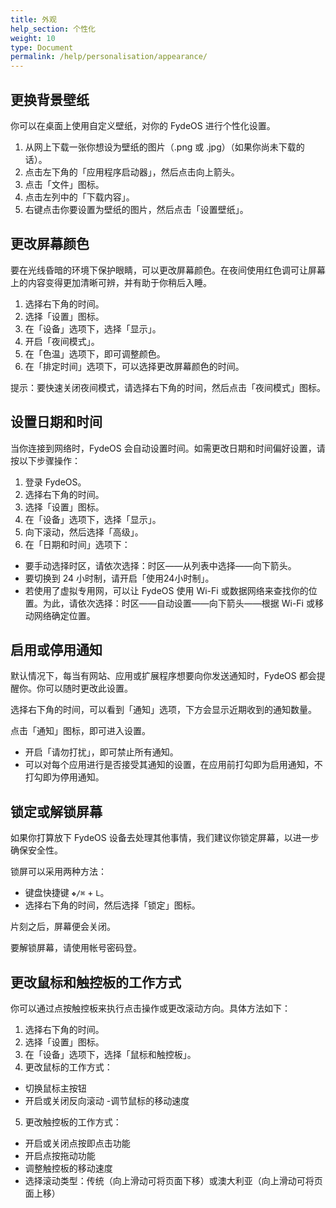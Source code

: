 ```yaml
---
title: 外观
help_section: 个性化
weight: 10
type: Document
permalink: /help/personalisation/appearance/
---
```


## 更换背景壁纸

你可以在桌面上使用自定义壁纸，对你的 FydeOS 进行个性化设置。

1. 从网上下载一张你想设为壁纸的图片（.png 或 .jpg）（如果你尚未下载的话）。
2. 点击左下角的「应用程序启动器」，然后点击向上箭头。
3. 点击「文件」图标。
4. 点击左列中的「下载内容」。
5. 右键点击你要设置为壁纸的图片，然后点击「设置壁纸」。

## 更改屏幕颜色

要在光线昏暗的环境下保护眼睛，可以更改屏幕颜色。在夜间使用红色调可让屏幕上的内容变得更加清晰可辨，并有助于你稍后入睡。

1. 选择右下角的时间。
2. 选择「设置」图标。
3. 在「设备」选项下，选择「显示」。
4. 开启「夜间模式」。
5. 在「色温」选项下，即可调整颜色。
6. 在「排定时间」选项下，可以选择更改屏幕颜色的时间。

提示：要快速关闭夜间模式，请选择右下角的时间，然后点击「夜间模式」图标。

## 设置日期和时间

当你连接到网络时，FydeOS 会自动设置时间。如需更改日期和时间偏好设置，请按以下步骤操作：

1. 登录 FydeOS。
2. 选择右下角的时间。
3. 选择「设置」图标。
4. 在「设备」选项下，选择「显示」。
5. 向下滚动，然后选择「高级」。
6. 在「日期和时间」选项下：
 - 要手动选择时区，请依次选择：时区——从列表中选择——向下箭头。
 - 要切换到 24 小时制，请开启「使用24小时制」。
 - 若使用了虚拟专用网，可以让 FydeOS 使用 Wi-Fi 或数据网络来查找你的位置。为此，请依次选择：时区——自动设置——向下箭头——根据 Wi-Fi 或移动网络确定位置​。

## 启用或停用通知

默认情况下，每当有网站、应用或扩展程序想要向你发送通知时，FydeOS 都会提醒你。你可以随时更改此设置。

选择右下角的时间，可以看到「通知」选项，下方会显示近期收到的通知数量。

点击「通知」图标，即可进入设置。

- 开启「请勿打扰」，即可禁止所有通知。
- 可以对每个应用进行是否接受其通知的设置，在应用前打勾即为启用通知，不打勾即为停用通知。

## 锁定或解锁屏幕

如果你打算放下 FydeOS 设备去处理其他事情，我们建议你锁定屏幕，以进一步确保安全性。

锁屏可以采用两种方法：

- 键盘快捷键 `❖/⌘` + `L`。
- 选择右下角的时间，然后选择「锁定」图标。

片刻之后，屏幕便会关闭。

要解锁屏幕，请使用帐号密码登。

## 更改鼠标和触控板的工作方式

你可以通过点按触控板来执行点击操作或更改滚动方向。具体方法如下：

1. 选择右下角的时间。
2. 选择「设置」图标。
3. 在「设备」选项下，选择「鼠标和触控板」。
4. 更改鼠标的工作方式：
 - 切换鼠标主按钮
 - 开启或关闭反向滚动
 -调节鼠标的移动速度
5. 更改触控板的工作方式：
 - 开启或关闭点按即点击功能
 - 开启点按拖动功能
 - 调整触控板的移动速度
 - 选择滚动类型：传统（向上滑动可将页面下移）或澳大利亚（向上滑动可将页面上移）






